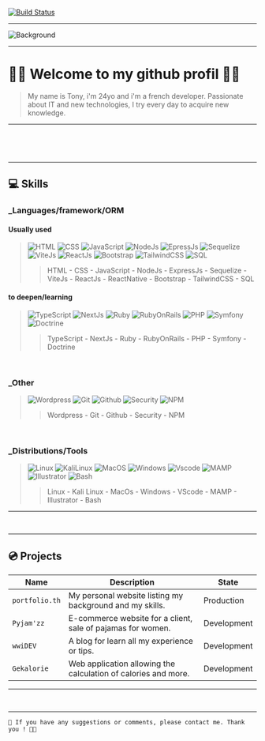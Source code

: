 [![Build Status](https://img.shields.io/twitter/follow/ouictoons?style=social)](https://twitter.com/ouictoons)

---
![Background](https://jakobbradshaw.com/wp-content/uploads/2018/05/app-development-background.jpg)

---

# 👋🏻 Welcome to my github profil 👋🏻

> My name is Tony, i'm 24yo and i'm a french developer. Passionate about IT and new technologies, I try every day to acquire new knowledge.

---

&nbsp;

&nbsp;


---
## 💻 Skills
### _Languages/framework/ORM
#### Usually used
> ![HTML](https://img.icons8.com/color/48/null/html-5--v1.png) ![CSS](https://img.icons8.com/fluency/48/null/css3.png) ![JavaScript](https://img.icons8.com/color/48/null/javascript--v1.png) ![NodeJs](https://img.icons8.com/color/48/null/nodejs.png) ![EpressJs](https://api.iconify.design/simple-icons/express.svg?width=48&height=48) ![Sequelize](https://api.iconify.design/vscode-icons/file-type-sequelize.svg?width=48&height=48) ![ViteJs](https://api.iconify.design/logos/vitejs.svg?width=48&height=48) ![ReactJs](https://img.icons8.com/color/48/null/react-native.png) ![Bootstrap](https://img.icons8.com/color/48/null/bootstrap.png) ![TailwindCSS](https://api.iconify.design/logos/tailwindcss-icon.svg?width=48&height=48) ![SQL](https://api.iconify.design/logos/mysql.svg?width=48&height=48) 
>>HTML - CSS - JavaScript - NodeJs - ExpressJs - Sequelize - ViteJs - ReactJs - ReactNative - Bootstrap - TailwindCSS - SQL

#### to deepen/learning
>![TypeScript](https://api.iconify.design/logos/typescript-icon.svg?width=48&height=48) ![NextJs](https://api.iconify.design/cib/next-js.svg?width=48&height=48) ![Ruby](https://api.iconify.design/vscode-icons/file-type-ruby.svg?width=48&height=48) ![RubyOnRails](https://api.iconify.design/logos/rails.svg?width=48&height=48) ![PHP](https://api.iconify.design/vscode-icons/file-type-php2.svg?width=48&height=48) ![Symfony](https://api.iconify.design/logos/symfony.svg?width=48&height=48) ![Doctrine](https://api.iconify.design/logos/doctrine.svg?width=48&height=48) 
>>TypeScript - NextJs - Ruby - RubyOnRails - PHP - Symfony - Doctrine 

&nbsp;

### _Other
>![Wordpress](https://api.iconify.design/logos/wordpress-icon-alt.svg?width=48&height=48') ![Git](https://img.icons8.com/color/48/null/git.png) ![Github](https://img.icons8.com/color/48/null/github--v1.png) ![Security](https://img.icons8.com/color/48/null/lock--v1.png) ![NPM](https://img.icons8.com/color/48/null/npm.png) 
>>Wordpress - Git - Github - Security - NPM 

&nbsp;

### _Distributions/Tools
>![Linux](https://img.icons8.com/color/48/null/linux--v1.png) ![KaliLinux](https://img.icons8.com/color/48/null/kali-linux.png) ![MacOS](https://img.icons8.com/color/48/null/mac-os--v1.png) ![Windows](https://img.icons8.com/color/48/null/windows-10.png) ![Vscode](https://api.iconify.design/vscode-icons/file-type-vscode.svg?width=48&height=48) ![MAMP](https://api.iconify.design/simple-icons/mamp.svg?width=48&height=48) ![Illustrator](https://img.icons8.com/color/48/null/adobe-illustrator--v1.png) ![Bash](https://api.iconify.design/logos/bash-icon.svg?width=48&height=48)
>>Linux - Kali Linux - MacOs - Windows - VScode - MAMP - Illustrator - Bash 

---


&nbsp;

 
---
## 💿 Projects
| Name | Description | State | 
| ------ | ----------- | ---------- | 
| `portfolio.th` | My personal website listing my background and my skills. | Production | 
| `Pyjam'zz` | E-commerce website for a client, sale of pajamas for women. | Development | 
| `wwiDEV` | A blog for learn all my experience or tips. | Development | 
| `Gekalorie`    | Web application allowing the calculation of calories and more. | Development | 
---


&nbsp;

 
---
```
💭 If you have any suggestions or comments, please contact me. Thank you ! 👋🏻 
```
